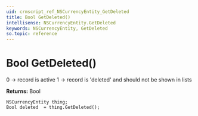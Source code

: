 ```yaml
---
uid: crmscript_ref_NSCurrencyEntity_GetDeleted
title: Bool GetDeleted()
intellisense: NSCurrencyEntity.GetDeleted
keywords: NSCurrencyEntity, GetDeleted
so.topic: reference
---
```


# Bool GetDeleted()

0 -> record is active 1 -> record is 'deleted' and should not be shown in lists

**Returns:** Bool

```crmscript
NSCurrencyEntity thing;
Bool deleted  = thing.GetDeleted();
```

